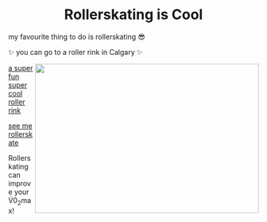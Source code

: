 <h1 align="center">Rollerskating is Cool</h1>
<p> my favourite thing to do is rollerskating 😎 </p>
<p> ✨ you can go to a roller rink in Calgary ✨ </p>
<img align="right" width="450" height= "300" src=https://www.thebentway.ca/wp-content/uploads/2021/06/retro-rolla-roller-skate-rental-toronto-4.jpg>

[a super fun super cool roller rink](http://www.calgaryrollerskate.com/public-skate-2/)

[see me rollerskate](/New%20folder/merollerskating.jpg)

<p> Rollerskating can improve your V<span>&#775;</span>0<sub>2</sub>max! </p>
